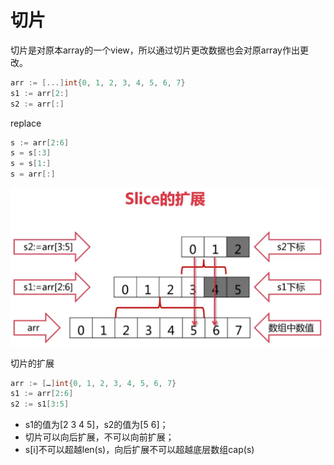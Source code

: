 # 切片
切片是对原本array的一个view，所以通过切片更改数据也会对原array作出更改。
```go
arr := [...]int{0, 1, 2, 3, 4, 5, 6, 7}
s1 := arr[2:]
s2 := arr[:]
```

replace
```go
s := arr[2:6]
s = s[:3]
s = s[1:]
s = arr[:]
```
![png](../img/9_1.png)

切片的扩展
```go
arr := […]int{0, 1, 2, 3, 4, 5, 6, 7}
s1 := arr[2:6]
s2 := s1[3:5]
```

- s1的值为[2 3 4 5]，s2的值为[5 6]；
- 切片可以向后扩展，不可以向前扩展；
- s[i]不可以超越len(s)，向后扩展不可以超越底层数组cap(s)


